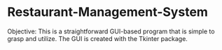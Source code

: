# Restaurant-Management-System
Objective: This is a straightforward GUI-based program that is simple to grasp and utilize. The GUI is created with the Tkinter package.
